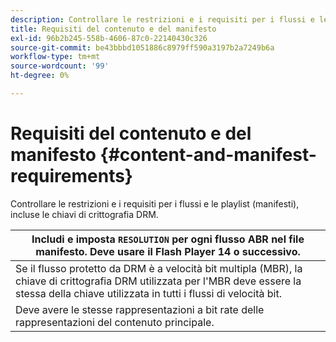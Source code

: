 ```yaml
---
description: Controllare le restrizioni e i requisiti per i flussi e le playlist (manifesti), incluse le chiavi di crittografia DRM.
title: Requisiti del contenuto e del manifesto
exl-id: 96b2b245-558b-4606-87c0-22140430c326
source-git-commit: be43bbbd1051886c8979ff590a3197b2a7249b6a
workflow-type: tm+mt
source-wordcount: '99'
ht-degree: 0%

---
```


# Requisiti del contenuto e del manifesto {#content-and-manifest-requirements}

Controllare le restrizioni e i requisiti per i flussi e le playlist (manifesti), incluse le chiavi di crittografia DRM.

| Includi e imposta `RESOLUTION` per ogni flusso ABR nel file manifesto. Deve usare il Flash Player 14 o successivo. |
|---|
| Se il flusso protetto da DRM è a velocità bit multipla (MBR), la chiave di crittografia DRM utilizzata per l&#39;MBR deve essere la stessa della chiave utilizzata in tutti i flussi di velocità bit. |
| Deve avere le stesse rappresentazioni a bit rate delle rappresentazioni del contenuto principale. |

